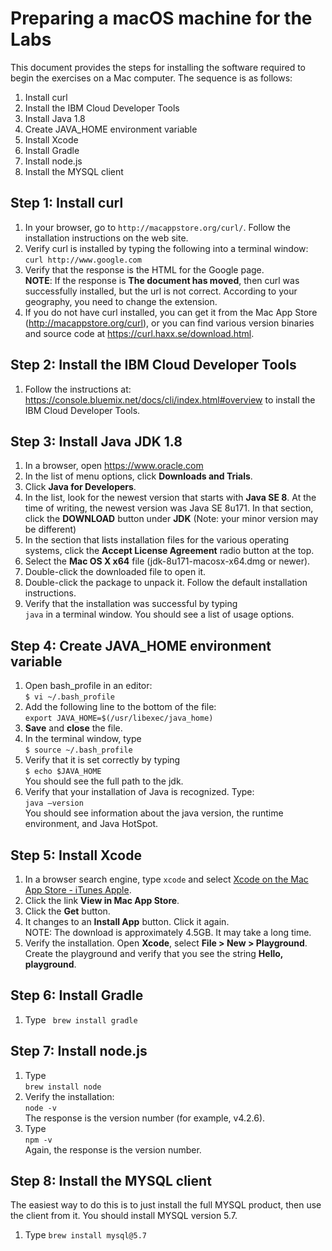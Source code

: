 # Preparing a macOS machine for the Labs
This document provides the steps for installing the software required to begin the exercises on a Mac computer. The sequence is as follows:  
1. Install curl  
2. Install the IBM Cloud Developer Tools
3. Install Java 1.8  
4. Create JAVA_HOME environment variable
5. Install Xcode  
6. Install Gradle  
7. Install node.js   
8. Install the MYSQL client

## Step 1: Install curl
1. In your browser, go to `http://macappstore.org/curl/`. Follow the installation instructions on the web site.
2. Verify curl is installed by typing the following into a terminal window:
`curl http://www.google.com`
3. Verify that the response is the HTML for the Google page.  
**NOTE**: If the response is __The document has moved__, then curl was successfully installed, but the url is not correct. According to your geography, you need to change the extension.
4. If you do not have curl installed, you can get it from the Mac App Store (http://macappstore.org/curl), or you can find various version binaries and source code at https://curl.haxx.se/download.html.

## Step 2: Install the IBM Cloud Developer Tools

1. Follow the instructions at: 
https://console.bluemix.net/docs/cli/index.html#overview
to install the IBM Cloud Developer Tools.

## Step 3: Install Java JDK 1.8
1. In a browser, open https://www.oracle.com
2. In the list of menu options, click __Downloads and Trials__.
3. Click __Java for Developers__.
4. In the list, look for the newest version that starts with __Java SE 8__. At the time of writing, the newest version was Java SE 8u171. In that section, click the __DOWNLOAD__ button under __JDK__ (Note: your minor version may be different)
5. In the section that lists installation files for the various operating systems, click the __Accept License Agreement__ radio button at the top.
6. Select the __Mac OS X x64__ file (jdk-8u171-macosx-x64.dmg or newer).  
7. Double-click the downloaded file to open it.
8. Double-click the package to unpack it. Follow the default installation instructions.
9. Verify that the installation was successful by typing  
`java` in a terminal window.
You should see a list of usage options.

## Step 4: Create JAVA_HOME environment variable
1. Open bash_profile in an editor:  
`$ vi ~/.bash_profile`
2. Add the following line to the bottom of the file:  
`export JAVA_HOME=$(/usr/libexec/java_home)`
3. __Save__ and __close__ the file.  
4. In the terminal window, type  
`$ source ~/.bash_profile`
5. Verify that it is set correctly by typing  
`$ echo $JAVA_HOME`  
You should see the full path to the jdk.
6. Verify that your installation of Java is recognized. Type:  
`java –version`  
You should see information about the java version, the runtime environment, and Java HotSpot.

## Step 5: Install Xcode
1. In a browser search engine, type `xcode` and select [Xcode on the Mac App Store - iTunes Apple]( https://itunes.apple.com/ca/app/xcode/id497799835?mt=12).  
2. Click the link __View in Mac App Store__.
3. Click the __Get__ button.
4. It changes to an __Install App__ button. Click it again.  
NOTE: The download is approximately 4.5GB. It may take a long time.
5. Verify the installation. Open __Xcode__, select __File > New > Playground__. Create the playground and verify that you see the string __Hello, playground__.

## Step 6: Install Gradle
1. Type
` brew install gradle`

## Step 7: Install node.js
1. Type   
	`brew install node `
2. Verify the installation:  
`node -v`  
The response is the version number (for example, v4.2.6).
3. Type  
`npm -v`  
Again, the response is the version number.

## Step 8: Install the MYSQL client
The easiest way to do this is to just install the full MYSQL product, then use the client from it. You should install MYSQL version 5.7.
1. Type
`brew install mysql@5.7`